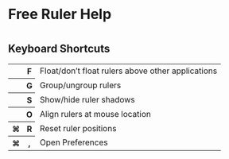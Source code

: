 <!doctype html>
<html>
<head>
  <meta charset="UTF-8">
  <title>Free Ruler Help</title>
  <style>
    body {
      margin: 40px;
      font-family: -apple-system, BlinkMacSystemFont, "Segoe UI", "Roboto", "Oxygen", "Ubuntu", "Cantarell", "Fira Sans", "Droid Sans", "Helvetica Neue", Arial, sans-serif;
    }
    #free-ruler-help {
      background-image: url(./freeruler.png);
      background-size: 200px 200px;
      background-repeat: no-repeat;
      padding-top: 220px;
      margin-bottom: 40px;
    }
    .keyboard-shortcuts th {
      text-align: center;
      padding-right: 5px;
    }
    .keyboard-shortcuts td {
      text-align: left;
      padding-left: 10px;
    }
  </style>
</head>
<body>

# Free Ruler Help

## Keyboard Shortcuts

<table class="keyboard-shortcuts">
  <tbody>
    <tr><th></th><th>F</th><td>Float/don’t float rulers above other applications</td></tr>
    <tr><th></th><th>G</th><td>Group/ungroup rulers</td></tr>
    <tr><th></th><th>S</th><td>Show/hide ruler shadows</td></tr>
    <tr><th></th><th>O</th><td>Align rulers at mouse location</td></tr>
    <tr><th>⌘</th><th>R</th><td>Reset ruler positions</td></tr>
    <tr><th>⌘</th><th>,</th><td>Open Preferences</td></tr>
  </tbody>
</table>

</body>
</html>

